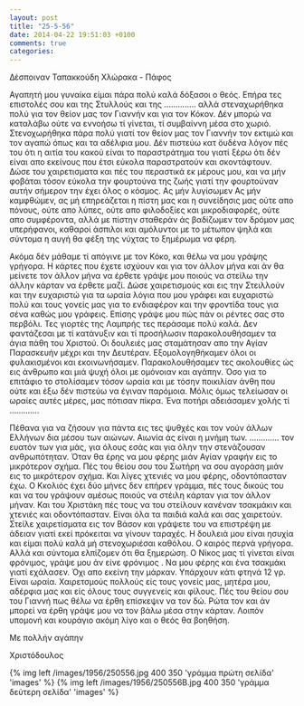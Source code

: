 ```yaml
---
layout: post
title: "25-5-56"
date: 2014-04-22 19:51:03 +0100
comments: true
categories: 
---
```


Δέσποιναν Ταπακκούδη Χλώρακα - Πάφος

Αγαπητή μου γυναίκα είμαι πάρα πολύ καλά δόξασοι ο θεός. Επήρα τες επιστολές σου και της Στυλλούς και της .............. αλλά στεναχωρήθηκα πολύ για τον θείον μας τον Γιαννήν και για τον Κόκον. Δέν μπορώ να καταλάβω ούτε να εννοήσω τί γίνεται, τί συμβαίννη μέσα στο χωριό. Στενοχωρήθηκα πάρα πολύ γιατί τον θείον μας τον Γιαννήν τον εκτιμώ και τον αγαπώ όπως και τα αδέλφια μου. Δέν πιστεύω κατ ̈ουδένα λόγον πές του ότι η αιτία του κακού είναι το παραστράτημα του γιατί ξέρω ότι δέν είναι απο εκείνους που έτσι εύκολα παραστρατούν και σκοντάφτουν. Δώσε του χαιρετισματα και πές του περαστικά εκ μέρους μου, και να μήν φοβάται τόσον εύκολα την φουρτούνα της ζωής γιατί την φουρτούναν αυτήν σήμερον την έχει όλος ο κόσμος. Aς μήν λυγίσωμεν
Ας μήν καμφθώμεν, ας μή επηρεάζεται η πίστη μας και η συνείδησις μας ούτε απο πόνους, ούτε απο λύπες, ούτε απο φιλοδοξίες και μικροδιαφορές, ούτε απο συμφέροντα, αλλά με πίστην σταθεράν άς βαδίζωμεν τον δρόμον μας υπερήφανοι, καθαροί άσπιλοι και αμόλυντοι με το μέτωπον ψηλά και σύντομα η αυγή θα φέξη της νύχτας το ξημέρωμα να φέρη.

Ακόμα δέν μάθαμε τί απόγινε με τον Κόκο, και θέλω να μου γράψης γρήγορα. Η κάρτες που έχετε ισχύουν και για τον άλλον μήνα και άν θα μείνετε τον άλλον μήνα να έρθετε γράψε μου ποιούς να στείλω την άλλην κάρταν να έρθετε μαζί. Δώσε χαιρετισμούς και εις την Στειλλούν και την ευχαριστώ για τα ωραία λόγια που μου γράφει και ευχαριστώ πολύ και τους γονείς μας για το ενδιαφέρον και την φροντίδα τους για σένα καθώς μου γράφεις. Επίσης γράψε μου πώς πάν οι ρέντες σας στο περβόλι.
Τες γιορτές της Λαμπρής τες περάσαμε πολύ καλά. Δεν φαντάζεσαι με τί κατάνυξιν και τί προσήλωσιν παρακολουθήσαμεν τα άγια πάθη του Χριστού. Οι δουλειές μας σταμάτησαν απο την Αγίαν Παρασκευήν μέχρι και την Δευτέραν. Εξομολογηθήκαμεν όλοι οι φυλακισμένοι και εκοινωνήσαμεν. Παρακολουθήσαμεν τες ακολουθίες ώς εις άνθρωπο και μιά ψυχή όλοι με ομόνοιαν και αγάπην. Όσο για το επιτάφιο το στολίσαμεν τόσον ωραία και με τόσην ποικιλίαν άνθη που ούτε και έξω δέν πιστεύω να έγιναν παρόμοια. Μόλις όμως τελείωσαν οι ωραίες αυτές μέρες, μας πότισαν πίκρα. Ένα ποτήρι αδειάσαμεν χολής τί .............

Πέθανα για να ζήσουν για πάντα εις τες ψυθχές και τον νούν άλλων Ελλήνων δια μέσου των αιώνων. Αιωνία άς είναι η μνήμη των. ............. τον ευατόν των για μάς, για όλους εσάς και για όλην την στενάζουσαν ανθρωπότηταν. Όταν θα έρης να μου φέρης μιάν Αγίαν γραφήν εις το μικρότερον σχήμα. Πές του θείου σου του Σωτήρη να σου αγοράση μιάν εις το μικρότερον σχήμα. Και λίγες χτενιές να μου φέρης, οδοντόπασταν έχω. Ο Κκολιός έχει δύο μήνες δεν επήρεν γράμμα, πές τους δικούς του και να του γράψουν αμέσως ποιούς να στέιλη κάρταν για τον άλλον μήναν. Και του Χριστάκη πές τους να του στείλουν κανέναν τσακμάκιν και χτενιές και οδοντόπασταν. Είναι όλα τα παιδιά καλά και σας χαιρετούν. Στείλε χαιρετίσματα εις τον Βάσον και γράψετε του να επιστρέψη με άδειαν γιατί εκεί πρόκειται να γίνουν ταραχές. Η δουλειά μου είναι ησυχία και είμαι πολύ καλά μή στενοχωριέσαι καθόλου. Ο καιρός περνά γρήγορα. Αλλά και σύντομα ελπίζομεν ότι θα ξημερώση. Ο Νίκος μας τί γίνεται είναι φρόνιμος, γράψε μου άν είνε φρόνιμος . Να μου φέρης και ένα τσακμάκι γιατί εχάλασεν. Όχι απο εκείνη την μάρκαν.
Υπάρχουν κάτι φτηνά 12 γρ. Είναι ωραία. Χαιρετσμούς πολλούς είς τους γονείς μας, μητέρα μου, αδέρφια μας και είς όλους τους συγγενείς και φίλους.
Πές του θείου σου του Γιαννή πως θέλω να έρθη επίσκεψιν να τον δώ. Ρώτα τον και άν μπορεί να έρθη γράψε μου να τον βάλω μέσα στην κάρταν. Λοιπόν υπομονή και κουράγιο ακόμη λίγο και ο θεός θα βοηθήση.

Με πολλήν αγάπην

 Χριστόδουλος

{% img left /images/1956/250556.jpg 400 350 'γράμμα πρώτη σελίδα' 'images' %}
{% img left /images/1956/250556B.jpg 400 350 'γράμμα δεύτερη σελίδα' 'images' %}
